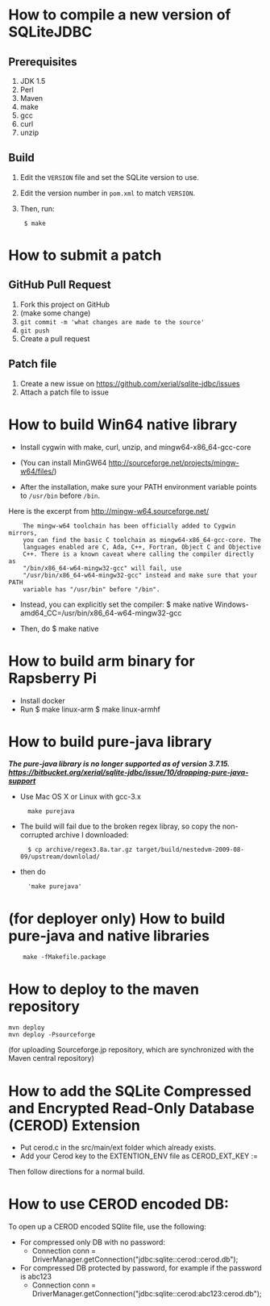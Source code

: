 How to compile a new version of SQLiteJDBC
===========================================
Prerequisites
-------------
1. JDK 1.5
2. Perl
3. Maven
4. make
5. gcc
6. curl
7. unzip

Build
----- 
1. Edit the `VERSION` file and set the SQLite version to use.
2. Edit the version number in `pom.xml` to match `VERSION`.
3. Then, run:

        $ make


How to submit a patch
=====================
GitHub Pull Request
----------------------
1. Fork this project on GitHub
2. (make some change)
3. `git commit -m 'what changes are made to the source'`
4. `git push`
5. Create a pull request

Patch file
----------
1. Create a new issue on <https://github.com/xerial/sqlite-jdbc/issues>
2. Attach a patch file to issue


How to build Win64 native library
=================================
* Install cygwin with make, curl, unzip, and mingw64-x86_64-gcc-core
* (You can install MinGW64 <http://sourceforge.net/projects/mingw-w64/files/>) 

* After the installation, make sure your PATH environment variable
points to `/usr/bin` before `/bin`.

Here is the excerpt from <http://mingw-w64.sourceforge.net/>

        The mingw-w64 toolchain has been officially added to Cygwin mirrors,
        you can find the basic C toolchain as mingw64-x86_64-gcc-core. The
        languages enabled are C, Ada, C++, Fortran, Object C and Objective
        C++. There is a known caveat where calling the compiler directly as
        "/bin/x86_64-w64-mingw32-gcc" will fail, use
        "/usr/bin/x86_64-w64-mingw32-gcc" instead and make sure that your PATH
        variable has "/usr/bin" before "/bin".

* Instead, you can explicitly set the compiler:
        $ make native Windows-amd64_CC=/usr/bin/x86_64-w64-mingw32-gcc

* Then, do 
        $ make native

How to build arm binary for Rapsberry Pi
==============================
* Install docker 
* Run
      $ make linux-arm
      $ make linux-armhf

How to build pure-java library
==============================
***The pure-java library is no longer supported as of version 3.7.15. 
<https://bitbucket.org/xerial/sqlite-jdbc/issue/10/dropping-pure-java-support>***

* Use Mac OS X or Linux with gcc-3.x

        make purejava

* The build will fail due to the broken regex libray, so copy the non-corrupted
archive I downloaded:

        $ cp archive/regex3.8a.tar.gz target/build/nestedvm-2009-08-09/upstream/downlolad/

* then do 

        'make purejava' 


(for deployer only) How to build pure-java and native libraries
===============================================================
        make -fMakefile.package 

How to deploy to the maven repository
=====================================
    mvn deploy
    mvn deploy -Psourceforge  
(for uploading Sourceforge.jp repository, which are synchronized with the Maven
 central repository)


How to add the SQLite Compressed and Encrypted Read-Only Database (CEROD) Extension
===================================================================================

* Put cerod.c in the src/main/ext folder which already exists.
* Add your Cerod key to the EXTENTION_ENV file as CEROD_EXT_KEY := <YourCerodKey>

Then follow directions for a normal build. 

How to use CEROD encoded DB:
=====================================

To open up a CEROD encoded SQlite file, use the following:
  
* For compressed only DB with no password:
    * Connection conn = DriverManager.getConnection("jdbc:sqlite::cerod::cerod.db");
* For compressed DB protected by password, for example if the password is abc123
    * Connection conn = DriverManager.getConnection("jdbc:sqlite::cerod:abc123:cerod.db");
